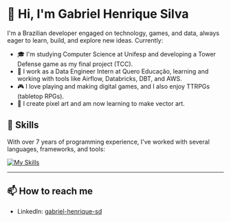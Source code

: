 
# 👋 Hi, I'm Gabriel Henrique Silva

I'm a Brazilian developer engaged on technology, games, and data, always eager to learn, build, and explore new ideas. Currently:

- 🎓 I'm studying Computer Science at Unifesp and developing a Tower Defense game as my final project (TCC).
- 💼 I work as a Data Engineer Intern at Quero Educação, learning and working with tools like Airflow, Databricks, DBT, and AWS.
- 🎮 I love playing and making digital games, and I also enjoy TTRPGs (tabletop RPGs).
- 🎨 I create pixel art and am now learning to make vector art.

## 🚀 Skills
With over 7 years of programming experience, I've worked with several languages, frameworks, and tools:

[![My Skills](https://skillicons.dev/icons?i=py,java,cs,golang,js,ts,php,react,laravel,mysql,sqlite,unity,godot,dotnet,c,cpp,lua,bash,cmake,gradle,bots,flask,firebase,ruby,aws&perline=8)](https://skillicons.dev)

---

## 📫 How to reach me

- LinkedIn: [gabriel-henrique-sd](https://www.linkedin.com/in/gabriel-henrique-sd/)
